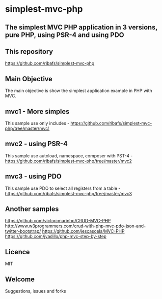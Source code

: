 # simplest-mvc-php

## The simplest MVC PHP application in 3 versions, pure PHP, using PSR-4 and using PDO

## This repository

https://github.com/ribafs/simplest-mvc-php

## Main Objective

The main objective is show the simplest application example in PHP with MVC.

## mvc1 - More simples

This sample use only includes - https://github.com/ribafs/simplest-mvc-php/tree/master/mvc1

## mvc2 - using PSR-4

This sample use autoload, namespace, composer with PST-4 - https://github.com/ribafs/simplest-mvc-php/tree/master/mvc2

## mvc3 - using PDO

This sample use PDO to select all registers from a table - https://github.com/ribafs/simplest-mvc-php/tree/master/mvc3

## Another samples

https://github.com/victorcmarinho/CRUD-MVC-PHP
http://www.w3programmers.com/crud-with-php-mvc-pdo-json-and-twitter-bootstrap/
https://github.com/jescascela/MVC-PHP
https://github.com/jvadillo/php-mvc-step-by-step

## Licence

MIT

## Welcome
Suggestions, issues and forks

